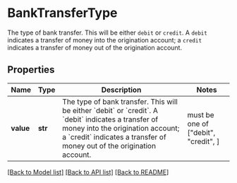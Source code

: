 # BankTransferType

The type of bank transfer. This will be either `debit` or `credit`.  A `debit` indicates a transfer of money into the origination account; a `credit` indicates a transfer of money out of the origination account.

## Properties
Name | Type | Description | Notes
------------ | ------------- | ------------- | -------------
**value** | **str** | The type of bank transfer. This will be either &#x60;debit&#x60; or &#x60;credit&#x60;.  A &#x60;debit&#x60; indicates a transfer of money into the origination account; a &#x60;credit&#x60; indicates a transfer of money out of the origination account. |  must be one of ["debit", "credit", ]

[[Back to Model list]](../README.md#documentation-for-models) [[Back to API list]](../README.md#documentation-for-api-endpoints) [[Back to README]](../README.md)


